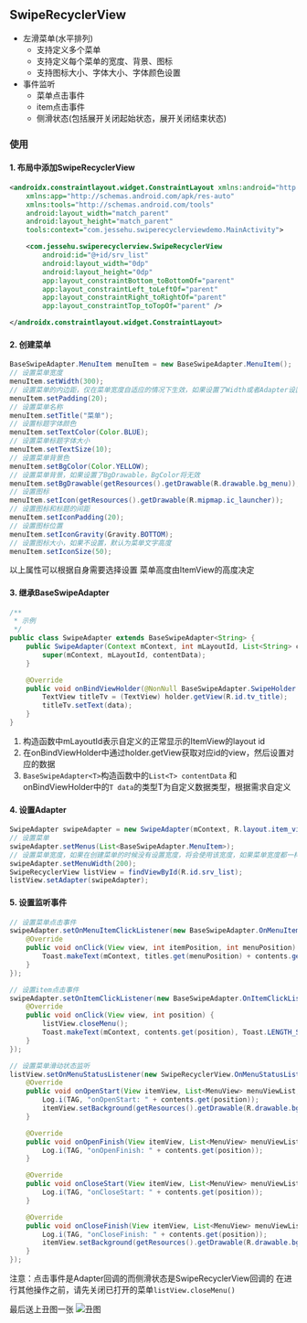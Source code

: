 SwipeRecyclerView
---

* 左滑菜单(水平排列)
    * 支持定义多个菜单
    * 支持定义每个菜单的宽度、背景、图标
    * 支持图标大小、字体大小、字体颜色设置
* 事件监听
    * 菜单点击事件
    * item点击事件
    * 侧滑状态(包括展开关闭起始状态，展开关闭结束状态)

### 使用
#### 1. 布局中添加SwipeRecyclerView
```XML
<androidx.constraintlayout.widget.ConstraintLayout xmlns:android="http://schemas.android.com/apk/res/android"
    xmlns:app="http://schemas.android.com/apk/res-auto"
    xmlns:tools="http://schemas.android.com/tools"
    android:layout_width="match_parent"
    android:layout_height="match_parent"
    tools:context="com.jessehu.swiperecyclerviewdemo.MainActivity">

    <com.jessehu.swiperecyclerview.SwipeRecyclerView
        android:id="@+id/srv_list"
        android:layout_width="0dp"
        android:layout_height="0dp"
        app:layout_constraintBottom_toBottomOf="parent"
        app:layout_constraintLeft_toLeftOf="parent"
        app:layout_constraintRight_toRightOf="parent"
        app:layout_constraintTop_toTopOf="parent" />

</androidx.constraintlayout.widget.ConstraintLayout>
```
#### 2. 创建菜单
```java
BaseSwipeAdapter.MenuItem menuItem = new BaseSwipeAdapter.MenuItem();
// 设置菜单宽度
menuItem.setWidth(300);
// 设置菜单的内边距，仅在菜单宽度自适应的情况下生效，如果设置了Width或者Adapter设置了MenuWidth都将无效
menuItem.setPadding(20);
// 设置菜单名称
menuItem.setTitle("菜单");
// 设置标题字体颜色
menuItem.setTextColor(Color.BLUE);
// 设置菜单标题字体大小
menuItem.setTextSize(10);
// 设置菜单背景色
menuItem.setBgColor(Color.YELLOW);
// 设置菜单背景，如果设置了BgDrawable，BgColor将无效
menuItem.setBgDrawable(getResources().getDrawable(R.drawable.bg_menu));
// 设置图标
menuItem.setIcon(getResources().getDrawable(R.mipmap.ic_launcher));
// 设置图标和标题的间距
menuItem.setIconPadding(20);
// 设置图标位置
menuItem.setIconGravity(Gravity.BOTTOM);
// 设置图标大小，如果不设置，默认为菜单文字高度
menuItem.setIconSize(50);
```
以上属性可以根据自身需要选择设置
菜单高度由ItemView的高度决定

#### 3. 继承BaseSwipeAdapter
```java
/**
 * 示例
 */
public class SwipeAdapter extends BaseSwipeAdapter<String> {
    public SwipeAdapter(Context mContext, int mLayoutId, List<String> contentData) {
        super(mContext, mLayoutId, contentData);
    }

    @Override
    public void onBindViewHolder(@NonNull BaseSwipeAdapter.SwipeHolder holder, String data, int position) {
        TextView titleTv = (TextView) holder.getView(R.id.tv_title);
        titleTv.setText(data);
    }
}
```
1. 构造函数中mLayoutId表示自定义的正常显示的ItemView的layout id
2. 在onBindViewHolder中通过holder.getView获取对应id的view，然后设置对应的数据
3. `BaseSwipeAdapter<T>`构造函数中的`List<T> contentData` 和onBindViewHolder中的`T data`的类型T为自定义数据类型，根据需求自定义

#### 4. 设置Adapter
```java
SwipeAdapter swipeAdapter = new SwipeAdapter(mContext, R.layout.item_view, contents);
// 设置菜单
swipeAdapter.setMenus(List<BaseSwipeAdapter.MenuItem>);
// 设置菜单宽度，如果在创建菜单的时候没有设置宽度，将会使用该宽度，如果菜单宽度都一样，可以使用该属性统一设置
swipeAdapter.setMenuWidth(200);
SwipeRecyclerView listView = findViewById(R.id.srv_list);
listView.setAdapter(swipeAdapter);
```

#### 5. 设置监听事件
```java
// 设置菜单点击事件
swipeAdapter.setOnMenuItemClickListener(new BaseSwipeAdapter.OnMenuItemClickListener() {
    @Override
    public void onClick(View view, int itemPosition, int menuPosition) {
        Toast.makeText(mContext, titles.get(menuPosition) + contents.get(itemPosition), Toast.LENGTH_SHORT).show();
    }
});

// 设置item点击事件
swipeAdapter.setOnItemClickListener(new BaseSwipeAdapter.OnItemClickListener() {
    @Override
    public void onClick(View view, int position) {
        listView.closeMenu();
        Toast.makeText(mContext, contents.get(position), Toast.LENGTH_SHORT).show();
    }
});

// 设置菜单滑动状态监听
listView.setOnMenuStatusListener(new SwipeRecyclerView.OnMenuStatusListener() {
    @Override
    public void onOpenStart(View itemView, List<MenuView> menuViewList, int position) {
        Log.i(TAG, "onOpenStart: " + contents.get(position));
        itemView.setBackground(getResources().getDrawable(R.drawable.bg_open));
    }

    @Override
    public void onOpenFinish(View itemView, List<MenuView> menuViewList, int position) {
        Log.i(TAG, "onOpenFinish: " + contents.get(position));
    }

    @Override
    public void onCloseStart(View itemView, List<MenuView> menuViewList, int position) {
        Log.i(TAG, "onCloseStart: " + contents.get(position));
    }

    @Override
    public void onCloseFinish(View itemView, List<MenuView> menuViewList, int position) {
        Log.i(TAG, "onCloseFinish: " + contents.get(position));
        itemView.setBackground(getResources().getDrawable(R.drawable.bg_normal));
    }
});
```
注意：点击事件是Adapter回调的而侧滑状态是SwipeRecyclerView回调的
在进行其他操作之前，请先关闭已打开的菜单`listView.closeMenu()`

最后送上丑图一张
![丑图](D:\workspace\ASProjects\SwipeRecyclerView\screenshot\1.gif)